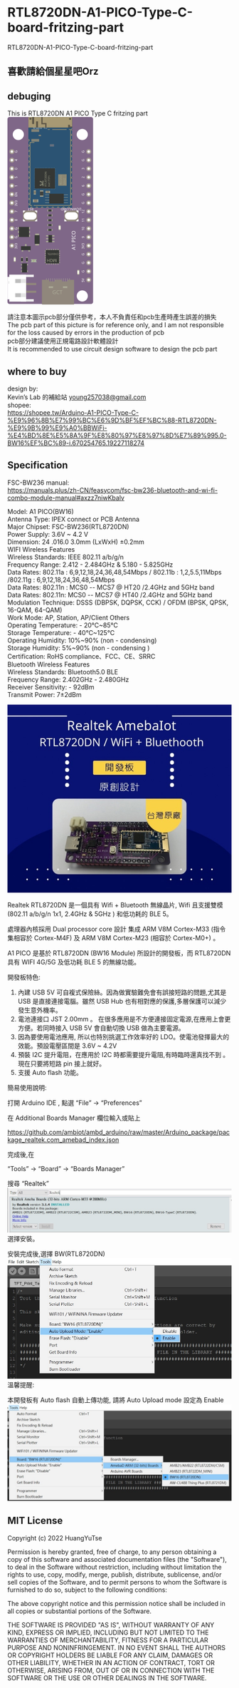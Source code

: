# RTL8720DN-A1-PICO-Type-C-board-fritzing-part

RTL8720DN-A1-PICO-Type-C-board-fritzing-part

## 喜歡請給個星星吧Orz

## debuging

This is RTL8720DN A1 PICO Type C fritzing part  
![圖例](./RTL8720DN_A1_PICO_Type_C.svg)  

請注意本圖示pcb部分僅供參考，本人不負責任和pcb生產時產生誤差的損失  
The pcb part of this picture is for reference only, and I am not responsible for the loss caused by errors in the production of pcb  
pcb部分建議使用正規電路設計軟體設計  
It is recommended to use circuit design software to design the pcb part  

## where to buy

design by:  
Kevin’s Lab 的補給站 young257038@gmail.com  
shopee:  
<https://shopee.tw/Arduino-A1-PICO-Type-C-%E9%96%8B%E7%99%BC%E6%9D%BF%EF%BC%88-RTL8720DN-%E9%9B%99%E9%A0%BBWiFi-%E4%BD%8E%E5%8A%9F%E8%80%97%E8%97%8D%E7%89%995.0-BW16%EF%BC%89-i.670254765.19227118274>

## Specification

FSC-BW236 manual:  
<https://manuals.plus/zh-CN/feasycom/fsc-bw236-bluetooth-and-wi-fi-combo-module-manual#axzz7niwKbalv>

Model: A1 PICO(BW16)  
Antenna Type: IPEX connect or PCB Antenna  
Major Chipset: FSC-BW236(RTL8720DN)  
Power Supply: 3.6V ~ 4.2 V  
Dimension: 24 .016.0 3.0mm (LxWxH) ±0.2mm  
WIFI Wireless Features  
Wireless Standards: IEEE 802.11 a/b/g/n  
Frequency Range: 2.412 - 2.484GHz & 5.180 - 5.825GHz  
Data Rates: 802.11a : 6,9,12,18,24,36,48,54Mbps / 802.11b : 1,2,5.5,11Mbps /802.11g : 6,9,12,18,24,36,48,54Mbps  
Data Rates: 802.11n : MCS0 -- MCS7 @ HT20 /2.4GHz and 5GHz band  
Data Rates: 802.11n: MCS0 -- MCS7 @ HT40 /2.4GHz and 5GHz band  
Modulation Technique: DSSS (DBPSK, DQPSK, CCK) / OFDM (BPSK, QPSK, 16-QAM, 64-QAM)  
Work Mode: AP, Station, AP/Client Others  
Operating Temperature: - 20℃~85℃  
Storage Temperature: - 40℃~125℃  
Operating Humidity: 10%~90% (non - condensing)  
Storage Humidity: 5%~90% (non - condensing )  
Certification: RoHS compliance、FCC、CE、SRRC  
Bluetooth Wireless Features  
Wireless Standards: Bluetooth5.0 BLE  
Frequency Range: 2.402GHz - 2.480GHz  
Receiver Sensitivity: - 92dBm  
Transmit Power: 7±2dBm  

![圖例](./src/11134202-22110.jpg)  

Realtek RTL8720DN 是一個具有 Wifi + Bluetooth  無線晶片, Wifi 且支援雙模  (802.11 a/b/g/n 1x1, 2.4GHz & 5GHz ) 和低功耗的 BLE 5。

處理器內核採用 Dual processor core 設計 集成 ARM V8M Cortex-M33  (指令集相容於 Cortex-M4F) 及 ARM V8M Cortex-M23 (相容於 Cortex-M0+)  。

A1 PICO 是基於 RTL8720DN (BW16 Module) 所設計的開發板，而 RTL8720DN 具有 WIFI 4G/5G 及低功耗 BLE 5 的無線功能。

開發板特色:

1. 內建 USB 5V 可自複式保險絲。因為做實驗難免會有誤接短路的問題,尤其是 USB 是直接連接電腦。雖然 USB Hub 也有相對應的保護,多層保護可以減少發生意外機率。  
2. 電池連接口 JST 2.00mm 。
 在很多應用是不方便連接固定電源,在應用上會更方便。若同時接入 USB 5V 會自動切換 USB 做為主要電源。  
3. 因為要使用電池應用, 所以也特別挑選工作效率好的 LDO。使電池發揮最大的效能。預設電壓區間是 3.6V ~ 4.2V  
4. 預裝 I2C 提升電阻，在應用於 I2C 時都需要提升電阻,有時臨時還真找不到 。現在只要將短路 pin 接上就好。  
5. 支援 Auto flash 功能。  

簡易使用說明:

打開 Arduino IDE , 點選 “File” -> “Preferences”

在 Additional Boards Manager 欄位輸入或貼上

<https://github.com/ambiot/ambd_arduino/raw/master/Arduino_package/package_realtek.com_amebad_index.json>

完成後,在

“Tools” -> “Board” -> “Boards Manager”

搜尋 “Realtek”  
![圖例](./src/11134202-22100-.jpg)  
選擇安裝。

安裝完成後,選擇 BW(RTL8720DN)
![圖例](./src/11134202-22100.jpg)  
溫馨提醒:

本開發板有 Auto flash 自動上傳功能, 請將 Auto Upload mode 設定為 Enable
![圖例](./src/11134202-221003.jpg)  

## MIT License

Copyright (c) 2022 HuangYuTse

Permission is hereby granted, free of charge, to any person obtaining a copy
of this software and associated documentation files (the "Software"), to deal
in the Software without restriction, including without limitation the rights
to use, copy, modify, merge, publish, distribute, sublicense, and/or sell
copies of the Software, and to permit persons to whom the Software is
furnished to do so, subject to the following conditions:

The above copyright notice and this permission notice shall be included in all
copies or substantial portions of the Software.

THE SOFTWARE IS PROVIDED "AS IS", WITHOUT WARRANTY OF ANY KIND, EXPRESS OR
IMPLIED, INCLUDING BUT NOT LIMITED TO THE WARRANTIES OF MERCHANTABILITY,
FITNESS FOR A PARTICULAR PURPOSE AND NONINFRINGEMENT. IN NO EVENT SHALL THE
AUTHORS OR COPYRIGHT HOLDERS BE LIABLE FOR ANY CLAIM, DAMAGES OR OTHER
LIABILITY, WHETHER IN AN ACTION OF CONTRACT, TORT OR OTHERWISE, ARISING FROM,
OUT OF OR IN CONNECTION WITH THE SOFTWARE OR THE USE OR OTHER DEALINGS IN THE
SOFTWARE.  